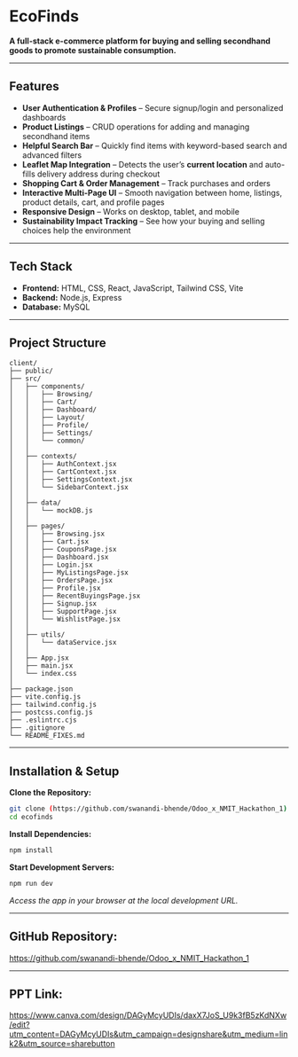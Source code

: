 # **EcoFinds**

**A full-stack e-commerce platform for buying and selling secondhand goods to promote sustainable consumption.**

---

##  **Features**

*  **User Authentication & Profiles** – Secure signup/login and personalized dashboards
*  **Product Listings** – CRUD operations for adding and managing secondhand items
*  **Helpful Search Bar** – Quickly find items with keyword-based search and advanced filters
*  **Leaflet Map Integration** – Detects the user’s **current location** and auto-fills delivery address during checkout
*  **Shopping Cart & Order Management** – Track purchases and orders
*  **Interactive Multi-Page UI** – Smooth navigation between home, listings, product details, cart, and profile pages
*  **Responsive Design** – Works on desktop, tablet, and mobile
*  **Sustainability Impact Tracking** – See how your buying and selling choices help the environment

---

##  **Tech Stack**

* **Frontend:** HTML, CSS, React, JavaScript, Tailwind CSS, Vite
* **Backend:** Node.js, Express
* **Database:** MySQL

---

##  **Project Structure**

```
client/                         
├── public/          
├── src/                     
│   ├── components/           
│   │   ├── Browsing/            
│   │   ├── Cart/               
│   │   ├── Dashboard/          
│   │   ├── Layout/              
│   │   ├── Profile/             
│   │   ├── Settings/            
│   │   └── common/             
│   │
│   ├── contexts/               
│   │   ├── AuthContext.jsx
│   │   ├── CartContext.jsx
│   │   ├── SettingsContext.jsx
│   │   └── SidebarContext.jsx
│   │
│   ├── data/                   
│   │   └── mockDB.js
│   │
│   ├── pages/                  
│   │   ├── Browsing.jsx
│   │   ├── Cart.jsx
│   │   ├── CouponsPage.jsx
│   │   ├── Dashboard.jsx
│   │   ├── Login.jsx
│   │   ├── MyListingsPage.jsx
│   │   ├── OrdersPage.jsx
│   │   ├── Profile.jsx
│   │   ├── RecentBuyingsPage.jsx
│   │   ├── Signup.jsx
│   │   ├── SupportPage.jsx
│   │   └── WishlistPage.jsx
│   │
│   ├── utils/                  
│   │   └── dataService.jsx
│   │
│   ├── App.jsx                  
│   ├── main.jsx                
│   └── index.css                
│
├── package.json
├── vite.config.js              
├── tailwind.config.js           
├── postcss.config.js            
├── .eslintrc.cjs               
├── .gitignore
└── README_FIXES.md              

```

---

##  **Installation & Setup**

**Clone the Repository:**

```bash
git clone (https://github.com/swanandi-bhende/Odoo_x_NMIT_Hackathon_1)
cd ecofinds
```

**Install Dependencies:**

```bash
npm install
```

**Start Development Servers:**

```bash
npm run dev
```

*Access the app in your browser at the local development URL.*

---

##  **GitHub Repository:**

https://github.com/swanandi-bhende/Odoo_x_NMIT_Hackathon_1

---

##  **PPT Link:**

https://www.canva.com/design/DAGyMcyUDIs/daxX7JoS_U9k3fB5zKdNXw/edit?utm_content=DAGyMcyUDIs&utm_campaign=designshare&utm_medium=link2&utm_source=sharebutton
